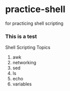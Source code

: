 # practice-shell
for practicing shell scripting

### This is a test
Shell Scripting Topics
1. awk
2. networking
3. sed
4. ls
5. echo
6. variables